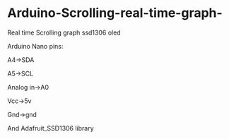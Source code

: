 # Arduino-Scrolling-real-time-graph-
Real time Scrolling graph ssd1306 oled 

Arduino Nano pins:

A4->SDA

A5->SCL

Analog in->A0

Vcc->5v

Gnd->gnd

And Adafruit_SSD1306 library
